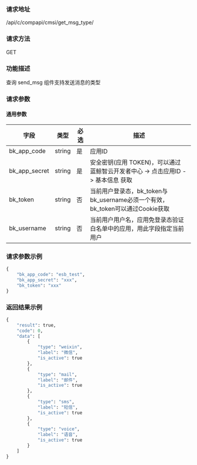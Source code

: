 
### 请求地址

/api/c/compapi/cmsi/get_msg_type/



### 请求方法

GET


### 功能描述

查询 send_msg 组件支持发送消息的类型

### 请求参数


#### 通用参数

| 字段 | 类型 | 必选 |  描述 |
|-----------|------------|--------|------------|
| bk_app_code  |  string    | 是 | 应用ID     |
| bk_app_secret|  string    | 是 | 安全密钥(应用 TOKEN)，可以通过 蓝鲸智云开发者中心 -&gt; 点击应用ID -&gt; 基本信息 获取 |
| bk_token     |  string    | 否 | 当前用户登录态，bk_token与bk_username必须一个有效，bk_token可以通过Cookie获取 |
| bk_username  |  string    | 否 | 当前用户用户名，应用免登录态验证白名单中的应用，用此字段指定当前用户 |

### 请求参数示例

```python
{
    "bk_app_code": "esb_test",
    "bk_app_secret": "xxx",
    "bk_token": "xxx"
}
```

### 返回结果示例

```python
{
    "result": true,
    "code": 0,
    "data": [
        {
            "type": "weixin",
            "label": "微信",
            "is_active": true
        },
        {
            "type": "mail",
            "label": "邮件",
            "is_active": true
        },
        {
            "type": "sms",
            "label": "短信",
            "is_active": true
        },
        {
            "type": "voice",
            "label": "语音",
            "is_active": true
        }
    ]
}
```